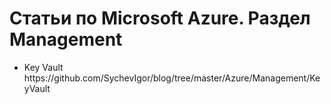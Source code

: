 ﻿Статьи по Microsoft Azure. Раздел Management
==========
<ul>
<li>Key Vault https://github.com/SychevIgor/blog/tree/master/Azure/Management/KeyVault</li>
</ul>